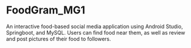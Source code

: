 # FoodGram_MG1

An interactive food-based social media application using Android Studio, Springboot, and MySQL. Users can find food near them, as well as review and post pictures of their food to followers. 
